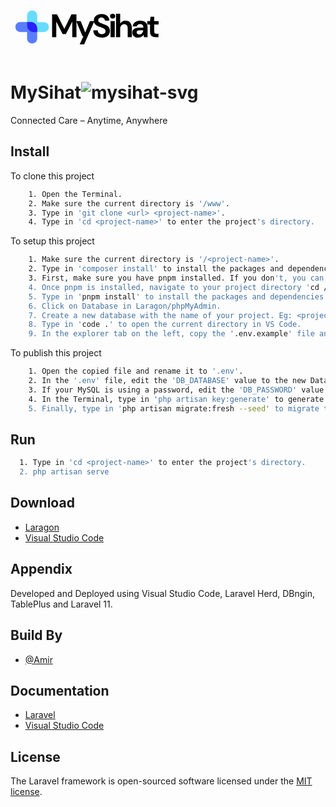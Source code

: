 <svg xmlns="http://www.w3.org/2000/svg" xmlns:xlink="http://www.w3.org/1999/xlink" width="250" zoomAndPan="magnify" viewBox="0 0 187.5 74.999997" height="100" preserveAspectRatio="xMidYMid meet" version="1.0"><defs><g/><clipPath id="80b6ba4e49"><path d="M 19 18.640625 L 46.199219 18.640625 L 46.199219 45 L 19 45 Z M 19 18.640625 " clip-rule="nonzero"/></clipPath><clipPath id="c560453138"><path d="M 5.808594 32 L 33 32 L 33 58.285156 L 5.808594 58.285156 Z M 5.808594 32 " clip-rule="nonzero"/></clipPath></defs><g clip-path="url(#80b6ba4e49)"><path fill="#67dcff" d="M 46.191406 38.5 C 46.191406 41.796875 43.484375 44.464844 40.136719 44.464844 L 27.738281 44.464844 C 23.453125 44.464844 19.972656 41.035156 19.972656 36.816406 L 19.972656 24.601562 C 19.972656 21.308594 22.679688 18.640625 26.027344 18.640625 C 29.371094 18.640625 32.078125 21.308594 32.078125 24.601562 L 32.078125 32.539062 L 40.136719 32.539062 C 43.484375 32.539062 46.191406 35.214844 46.191406 38.5 Z M 46.191406 38.5 " fill-opacity="1" fill-rule="nonzero"/></g><g clip-path="url(#c560453138)"><path fill="#587dff" d="M 5.816406 38.421875 C 5.816406 35.128906 8.523438 32.460938 11.871094 32.460938 L 24.269531 32.460938 C 28.554688 32.460938 32.035156 35.890625 32.035156 40.109375 L 32.035156 52.320312 C 32.035156 55.617188 29.328125 58.285156 25.980469 58.285156 C 22.636719 58.285156 19.925781 55.617188 19.925781 52.320312 L 19.925781 44.386719 L 11.871094 44.386719 C 8.523438 44.386719 5.816406 41.71875 5.816406 38.421875 Z M 5.816406 38.421875 " fill-opacity="1" fill-rule="nonzero"/></g><path fill="#2720ff" d="M 32.035156 40.109375 L 32.035156 44.464844 L 27.738281 44.464844 C 23.453125 44.464844 19.972656 41.035156 19.972656 36.816406 L 19.972656 32.460938 L 24.269531 32.460938 C 28.554688 32.460938 32.035156 35.890625 32.035156 40.109375 Z M 32.035156 40.109375 " fill-opacity="1" fill-rule="nonzero"/><g fill="#000000" fill-opacity="1"><g transform="translate(47.256181, 50.701625)"><g><path d="M 2.65625 0 L 2.65625 -27.375 L 8.609375 -27.375 L 17.328125 -10.015625 L 25.921875 -27.375 L 31.875 -27.375 L 31.875 0 L 26.875 0 L 26.875 -18.890625 L 19.234375 -3.90625 L 15.296875 -3.90625 L 7.671875 -18.890625 L 7.671875 0 Z M 2.65625 0 "/></g></g></g><g fill="#000000" fill-opacity="1"><g transform="translate(78.076108, 50.701625)"><g><path d="M 4.96875 8.609375 L 9.46875 -1.296875 L 8.296875 -1.296875 L 0.75 -19.390625 L 6.171875 -19.390625 L 11.609375 -5.75 L 17.28125 -19.390625 L 22.609375 -19.390625 L 10.28125 8.609375 Z M 4.96875 8.609375 "/></g></g></g><g fill="#000000" fill-opacity="1"><g transform="translate(97.70999, 50.701625)"><g><path d="M 12 0.46875 C 10 0.46875 8.226562 0.125 6.6875 -0.5625 C 5.144531 -1.257812 3.929688 -2.25 3.046875 -3.53125 C 2.160156 -4.820312 1.707031 -6.394531 1.6875 -8.25 L 6.96875 -8.25 C 7.019531 -6.96875 7.476562 -5.890625 8.34375 -5.015625 C 9.21875 -4.148438 10.425781 -3.71875 11.96875 -3.71875 C 13.300781 -3.71875 14.359375 -4.035156 15.140625 -4.671875 C 15.921875 -5.304688 16.3125 -6.160156 16.3125 -7.234375 C 16.3125 -8.359375 15.960938 -9.234375 15.265625 -9.859375 C 14.578125 -10.484375 13.660156 -10.988281 12.515625 -11.375 C 11.367188 -11.769531 10.144531 -12.1875 8.84375 -12.625 C 6.726562 -13.363281 5.113281 -14.304688 4 -15.453125 C 2.894531 -16.597656 2.34375 -18.125 2.34375 -20.03125 C 2.320312 -21.644531 2.707031 -23.03125 3.5 -24.1875 C 4.289062 -25.34375 5.378906 -26.238281 6.765625 -26.875 C 8.148438 -27.519531 9.738281 -27.84375 11.53125 -27.84375 C 13.363281 -27.84375 14.972656 -27.515625 16.359375 -26.859375 C 17.753906 -26.210938 18.847656 -25.300781 19.640625 -24.125 C 20.441406 -22.957031 20.867188 -21.566406 20.921875 -19.953125 L 15.5625 -19.953125 C 15.539062 -20.910156 15.171875 -21.757812 14.453125 -22.5 C 13.734375 -23.25 12.734375 -23.625 11.453125 -23.625 C 10.359375 -23.644531 9.441406 -23.375 8.703125 -22.8125 C 7.960938 -22.257812 7.59375 -21.445312 7.59375 -20.375 C 7.59375 -19.457031 7.878906 -18.734375 8.453125 -18.203125 C 9.023438 -17.671875 9.804688 -17.222656 10.796875 -16.859375 C 11.785156 -16.492188 12.921875 -16.101562 14.203125 -15.6875 C 15.554688 -15.21875 16.789062 -14.671875 17.90625 -14.046875 C 19.03125 -13.421875 19.929688 -12.59375 20.609375 -11.5625 C 21.285156 -10.53125 21.625 -9.207031 21.625 -7.59375 C 21.625 -6.15625 21.257812 -4.820312 20.53125 -3.59375 C 19.800781 -2.375 18.71875 -1.390625 17.28125 -0.640625 C 15.851562 0.0976562 14.09375 0.46875 12 0.46875 Z M 12 0.46875 "/></g></g></g><g fill="#000000" fill-opacity="1"><g transform="translate(117.343872, 50.701625)"><g><path d="M 5.234375 -22.40625 C 4.328125 -22.40625 3.578125 -22.675781 2.984375 -23.21875 C 2.398438 -23.769531 2.109375 -24.460938 2.109375 -25.296875 C 2.109375 -26.140625 2.398438 -26.828125 2.984375 -27.359375 C 3.578125 -27.890625 4.328125 -28.15625 5.234375 -28.15625 C 6.148438 -28.15625 6.898438 -27.890625 7.484375 -27.359375 C 8.078125 -26.828125 8.375 -26.140625 8.375 -25.296875 C 8.375 -24.460938 8.078125 -23.769531 7.484375 -23.21875 C 6.898438 -22.675781 6.148438 -22.40625 5.234375 -22.40625 Z M 2.734375 0 L 2.734375 -19.390625 L 7.75 -19.390625 L 7.75 0 Z M 2.734375 0 "/></g></g></g><g fill="#000000" fill-opacity="1"><g transform="translate(124.070777, 50.701625)"><g><path d="M 2.546875 0 L 2.546875 -28.15625 L 7.546875 -28.15625 L 7.546875 -16.421875 C 8.203125 -17.492188 9.082031 -18.335938 10.1875 -18.953125 C 11.289062 -19.566406 12.5625 -19.875 14 -19.875 C 16.394531 -19.875 18.25 -19.113281 19.5625 -17.59375 C 20.882812 -16.082031 21.546875 -13.867188 21.546875 -10.953125 L 21.546875 0 L 16.578125 0 L 16.578125 -10.484375 C 16.578125 -12.148438 16.242188 -13.425781 15.578125 -14.3125 C 14.921875 -15.195312 13.875 -15.640625 12.4375 -15.640625 C 11.03125 -15.640625 9.863281 -15.144531 8.9375 -14.15625 C 8.007812 -13.164062 7.546875 -11.785156 7.546875 -10.015625 L 7.546875 0 Z M 2.546875 0 "/></g></g></g><g fill="#000000" fill-opacity="1"><g transform="translate(144.134892, 50.701625)"><g><path d="M 9.234375 0.46875 C 7.566406 0.46875 6.195312 0.203125 5.125 -0.328125 C 4.050781 -0.867188 3.253906 -1.582031 2.734375 -2.46875 C 2.210938 -3.351562 1.953125 -4.328125 1.953125 -5.390625 C 1.953125 -7.191406 2.65625 -8.648438 4.0625 -9.765625 C 5.46875 -10.890625 7.582031 -11.453125 10.40625 -11.453125 L 15.328125 -11.453125 L 15.328125 -11.921875 C 15.328125 -13.253906 14.945312 -14.234375 14.1875 -14.859375 C 13.4375 -15.484375 12.5 -15.796875 11.375 -15.796875 C 10.363281 -15.796875 9.476562 -15.554688 8.71875 -15.078125 C 7.96875 -14.597656 7.5 -13.882812 7.3125 -12.9375 L 2.421875 -12.9375 C 2.554688 -14.351562 3.03125 -15.582031 3.84375 -16.625 C 4.664062 -17.664062 5.726562 -18.46875 7.03125 -19.03125 C 8.34375 -19.59375 9.804688 -19.875 11.421875 -19.875 C 14.179688 -19.875 16.359375 -19.179688 17.953125 -17.796875 C 19.546875 -16.410156 20.34375 -14.453125 20.34375 -11.921875 L 20.34375 0 L 16.078125 0 L 15.609375 -3.125 C 15.035156 -2.082031 14.234375 -1.222656 13.203125 -0.546875 C 12.171875 0.128906 10.847656 0.46875 9.234375 0.46875 Z M 10.359375 -3.4375 C 11.796875 -3.4375 12.910156 -3.90625 13.703125 -4.84375 C 14.503906 -5.78125 15.007812 -6.941406 15.21875 -8.328125 L 10.953125 -8.328125 C 9.617188 -8.328125 8.664062 -8.085938 8.09375 -7.609375 C 7.519531 -7.128906 7.234375 -6.535156 7.234375 -5.828125 C 7.234375 -5.066406 7.519531 -4.476562 8.09375 -4.0625 C 8.664062 -3.644531 9.421875 -3.4375 10.359375 -3.4375 Z M 10.359375 -3.4375 "/></g></g></g><g fill="#000000" fill-opacity="1"><g transform="translate(162.986535, 50.701625)"><g><path d="M 11.1875 0 C 9.15625 0 7.523438 -0.492188 6.296875 -1.484375 C 5.066406 -2.472656 4.453125 -4.234375 4.453125 -6.765625 L 4.453125 -15.21875 L 1.140625 -15.21875 L 1.140625 -19.390625 L 4.453125 -19.390625 L 5.046875 -24.59375 L 9.46875 -24.59375 L 9.46875 -19.390625 L 14.703125 -19.390625 L 14.703125 -15.21875 L 9.46875 -15.21875 L 9.46875 -6.734375 C 9.46875 -5.785156 9.664062 -5.132812 10.0625 -4.78125 C 10.46875 -4.4375 11.164062 -4.265625 12.15625 -4.265625 L 14.59375 -4.265625 L 14.59375 0 Z M 11.1875 0 "/></g></g></g></svg>
# MySihat![mysihat-svg](https://github.com/user-attachments/assets/b2a88475-311a-44fd-9307-b72086f1b435)

Connected Care – Anytime, Anywhere


## Install

To clone this project
```bash
    1. Open the Terminal.
    2. Make sure the current directory is '/www'.
    3. Type in 'git clone <url> <project-name>'.
    4. Type in 'cd <project-name>' to enter the project's directory.
```

To setup this project
```bash
    1. Make sure the current directory is '/<project-name>'.
    2. Type in 'composer install' to install the packages and dependencies.
    3. First, make sure you have pnpm installed. If you don't, you can install it globally using npm ' npm install -g pnpm'
    4. Once pnpm is installed, navigate to your project directory 'cd /path/to/your/project'
    5. Type in 'pnpm install' to install the packages and dependencies.
    6. Click on Database in Laragon/phpMyAdmin.
    7. Create a new database with the name of your project. Eg: <project_name>
    8. Type in 'code .' to open the current directory in VS Code.
    9. In the explorer tab on the left, copy the '.env.example' file and paste it in the same directory.
```

To publish this project
```bash
    1. Open the copied file and rename it to '.env'.
    2. In the '.env' file, edit the 'DB_DATABASE' value to the new Database name that you   have created.
    3. If your MySQL is using a password, edit the 'DB_PASSWORD' value with your password.
    4. In the Terminal, type in 'php artisan key:generate' to generate the project's 'APP_KEY'.
    5. Finally, type in 'php artisan migrate:fresh --seed' to migrate the database tables for the project.
```

## Run
```bash
  1. Type in 'cd <project-name>' to enter the project's directory.
  2. php artisan serve
```
    
## Download
 - [Laragon](https://laragon.org/download/)
 - [Visual Studio Code](https://code.visualstudio.com/download)


## Appendix
Developed and Deployed using Visual Studio Code, Laravel Herd, DBngin, TablePlus and Laravel 11.


## Build By
- [@Amir](https://github.com/amir1611)



## Documentation
 - [Laravel](https://laravel.com/docs/10.x)
 - [Visual Studio Code](https://code.visualstudio.com/docs)

## License
The Laravel framework is open-sourced software licensed under the [MIT license](https://opensource.org/licenses/MIT).
